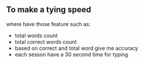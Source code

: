 ## To make a tying speed
where have those feature such as:
- total words count
- total correct words count
- based on correct and total word give me accuracy
- each sesson have a 30 second time for typing